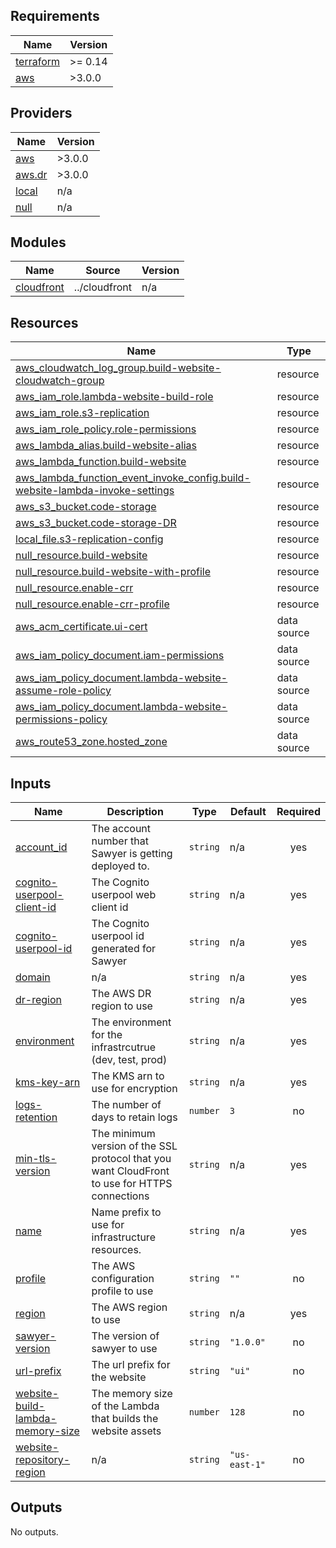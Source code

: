 ## Requirements

| Name | Version |
|------|---------|
| <a name="requirement_terraform"></a> [terraform](#requirement\_terraform) | >= 0.14 |
| <a name="requirement_aws"></a> [aws](#requirement\_aws) | >3.0.0 |

## Providers

| Name | Version |
|------|---------|
| <a name="provider_aws"></a> [aws](#provider\_aws) | >3.0.0 |
| <a name="provider_aws.dr"></a> [aws.dr](#provider\_aws.dr) | >3.0.0 |
| <a name="provider_local"></a> [local](#provider\_local) | n/a |
| <a name="provider_null"></a> [null](#provider\_null) | n/a |

## Modules

| Name | Source | Version |
|------|--------|---------|
| <a name="module_cloudfront"></a> [cloudfront](#module\_cloudfront) | ../cloudfront | n/a |

## Resources

| Name | Type |
|------|------|
| [aws_cloudwatch_log_group.build-website-cloudwatch-group](https://registry.terraform.io/providers/hashicorp/aws/latest/docs/resources/cloudwatch_log_group) | resource |
| [aws_iam_role.lambda-website-build-role](https://registry.terraform.io/providers/hashicorp/aws/latest/docs/resources/iam_role) | resource |
| [aws_iam_role.s3-replication](https://registry.terraform.io/providers/hashicorp/aws/latest/docs/resources/iam_role) | resource |
| [aws_iam_role_policy.role-permissions](https://registry.terraform.io/providers/hashicorp/aws/latest/docs/resources/iam_role_policy) | resource |
| [aws_lambda_alias.build-website-alias](https://registry.terraform.io/providers/hashicorp/aws/latest/docs/resources/lambda_alias) | resource |
| [aws_lambda_function.build-website](https://registry.terraform.io/providers/hashicorp/aws/latest/docs/resources/lambda_function) | resource |
| [aws_lambda_function_event_invoke_config.build-website-lambda-invoke-settings](https://registry.terraform.io/providers/hashicorp/aws/latest/docs/resources/lambda_function_event_invoke_config) | resource |
| [aws_s3_bucket.code-storage](https://registry.terraform.io/providers/hashicorp/aws/latest/docs/resources/s3_bucket) | resource |
| [aws_s3_bucket.code-storage-DR](https://registry.terraform.io/providers/hashicorp/aws/latest/docs/resources/s3_bucket) | resource |
| [local_file.s3-replication-config](https://registry.terraform.io/providers/hashicorp/local/latest/docs/resources/file) | resource |
| [null_resource.build-website](https://registry.terraform.io/providers/hashicorp/null/latest/docs/resources/resource) | resource |
| [null_resource.build-website-with-profile](https://registry.terraform.io/providers/hashicorp/null/latest/docs/resources/resource) | resource |
| [null_resource.enable-crr](https://registry.terraform.io/providers/hashicorp/null/latest/docs/resources/resource) | resource |
| [null_resource.enable-crr-profile](https://registry.terraform.io/providers/hashicorp/null/latest/docs/resources/resource) | resource |
| [aws_acm_certificate.ui-cert](https://registry.terraform.io/providers/hashicorp/aws/latest/docs/data-sources/acm_certificate) | data source |
| [aws_iam_policy_document.iam-permissions](https://registry.terraform.io/providers/hashicorp/aws/latest/docs/data-sources/iam_policy_document) | data source |
| [aws_iam_policy_document.lambda-website-assume-role-policy](https://registry.terraform.io/providers/hashicorp/aws/latest/docs/data-sources/iam_policy_document) | data source |
| [aws_iam_policy_document.lambda-website-permissions-policy](https://registry.terraform.io/providers/hashicorp/aws/latest/docs/data-sources/iam_policy_document) | data source |
| [aws_route53_zone.hosted_zone](https://registry.terraform.io/providers/hashicorp/aws/latest/docs/data-sources/route53_zone) | data source |

## Inputs

| Name | Description | Type | Default | Required |
|------|-------------|------|---------|:--------:|
| <a name="input_account_id"></a> [account\_id](#input\_account\_id) | The account number that Sawyer is getting deployed to. | `string` | n/a | yes |
| <a name="input_cognito-userpool-client-id"></a> [cognito-userpool-client-id](#input\_cognito-userpool-client-id) | The Cognito userpool web client id | `string` | n/a | yes |
| <a name="input_cognito-userpool-id"></a> [cognito-userpool-id](#input\_cognito-userpool-id) | The Cognito userpool id generated for Sawyer | `string` | n/a | yes |
| <a name="input_domain"></a> [domain](#input\_domain) | n/a | `string` | n/a | yes |
| <a name="input_dr-region"></a> [dr-region](#input\_dr-region) | The AWS DR region to use | `string` | n/a | yes |
| <a name="input_environment"></a> [environment](#input\_environment) | The environment for the infrastrcutrue (dev, test, prod) | `string` | n/a | yes |
| <a name="input_kms-key-arn"></a> [kms-key-arn](#input\_kms-key-arn) | The KMS arn to use for encryption | `string` | n/a | yes |
| <a name="input_logs-retention"></a> [logs-retention](#input\_logs-retention) | The number of days to retain logs | `number` | `3` | no |
| <a name="input_min-tls-version"></a> [min-tls-version](#input\_min-tls-version) | The minimum version of the SSL protocol that you want CloudFront to use for HTTPS connections | `string` | n/a | yes |
| <a name="input_name"></a> [name](#input\_name) | Name prefix to use for infrastructure resources. | `string` | n/a | yes |
| <a name="input_profile"></a> [profile](#input\_profile) | The AWS configuration profile to use | `string` | `""` | no |
| <a name="input_region"></a> [region](#input\_region) | The AWS region to use | `string` | n/a | yes |
| <a name="input_sawyer-version"></a> [sawyer-version](#input\_sawyer-version) | The version of sawyer to use | `string` | `"1.0.0"` | no |
| <a name="input_url-prefix"></a> [url-prefix](#input\_url-prefix) | The url prefix for the website | `string` | `"ui"` | no |
| <a name="input_website-build-lambda-memory-size"></a> [website-build-lambda-memory-size](#input\_website-build-lambda-memory-size) | The memory size of the Lambda that builds the website assets | `number` | `128` | no |
| <a name="input_website-repository-region"></a> [website-repository-region](#input\_website-repository-region) | n/a | `string` | `"us-east-1"` | no |

## Outputs

No outputs.

